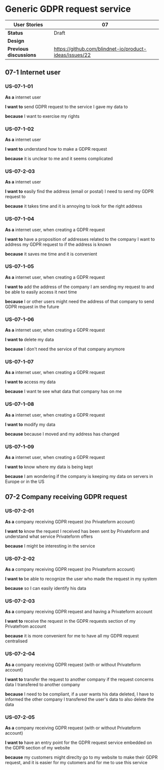 # Generic GDPR request service

<!-- prettier-ignore -->
| User Stories | 07 |
| ---------- | ---- |
| **Status** | Draft |
| **Design** | 
| **Previous discussions** | https://github.com/blindnet-io/product-ideas/issues/22

## 07-1 Internet user

### US-07-1-01

**As a** internet user

**I want to** send GDPR request to the service I gave my data to

**because** I want to exercise my rights 

### US-07-1-02

**As a** internet user

**I want to** understand how to make a GDPR request

**because** it is unclear to me and it seems complicated

### US-07-2-03

**As a** internet user

**I want to** easily find the address (email or postal) I need to send my GDPR request to 

**because** it takes time and it is annoying to look for the right address 

### US-07-1-04

**As a** internet user, when creating a GDPR request

**I want to** have a proposition of addresses related to the company I want to address my GDPR request to if the address is known

**because** it saves me time and it is convenient

### US-07-1-05

**As a** internet user, when creating a GDPR request

**I want to** add the address of the company I am sending my request to and be able to easily access it next time

**because** I or other users might need the address of that company to send GDPR request in the future

### US-07-1-06

**As a** internet user, when creating a GDPR request

**I want to** delete my data 

**because** I don't need the service of that company anymore

### US-07-1-07

**As a** internet user, when creating a GDPR request

**I want to** access my data

**because** I want te see what data that company has on me

### US-07-1-08

**As a** internet user, when creating a GDPR request

**I want to** modify my data

**because** because I moved and my address has changed

### US-07-1-09

**As a** internet user, when creating a GDPR request

**I want to** know where my data is being kept

**because** I am wondering if the company is keeping my data on servers in Europe or in the US

## 07-2 Company receiving GDPR request 

### US-07-2-01

**As a** company receiving GDPR request (no Privateform account)

**I want to** know the request I received has been sent by Privateform and understand what service Privateform offers

**because** I might be interesting in the service

### US-07-2-02

**As a** company receiving GDPR request (no Privateform account)

**I want to** be able to recognize the user who made the request in my system

**because** so I can easily identify his data

### US-07-2-03

**As a** company receiving GDPR request and having a Privateform account

**I want to** receive the request in the GDPR requests section of my Privatefrom account

**because** it is more convenient for me to have all my GDPR request centralised

### US-07-2-04

**As a** company receiving GDPR request (with or without Privateform account)

**I want to** transfer the request to another company if the request concerns data I transfered to another company

**because** I need to be compliant, if a user wants his data deleted, I have to informed the other company I transfered the user's data to also delete the data

### US-07-2-05

**As a** company receiving GDPR request (with or without Privateform account)

**I want to** have an entry point for the GDPR request service embedded on the GDPR section of my website

**because** my customers might direclty go to my website to make their GDPR request, and it is easier for my cutomers and for me to use this service
